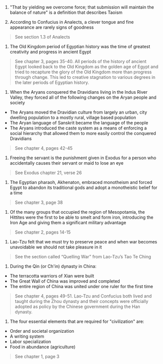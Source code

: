 1. "That by yielding we overcome force; that submission will maintain the balance of nature" is a definition that describes Taoism

1. According to Confucius in Analects, a clever tongue and fine appearance are rarely signs of goodness
> See section 1.3 of Analects

1. The Old Kingdom period of Egyptian history was the time of greatest creativity and progress in ancient Egypt
> See chapter 3, pages 35-40. All periods of the history of ancient Egypt looked back to the Old Kingdom as the golden age of Egypt and tried to recapture the glory of the Old Kingdom more than progress through change. This led to creative stagnation to various degrees in the later periods of Egyptian history.

1. When the Aryans conquered the Dravidians living in the Indus River Valley, they forced all of the following changes on the Aryan people and society
  - The Aryans moved the Dravidian culture from largely an urban, city dwelling population to a mostly rural, village based population
  - The Aryan language of Sanskrit became the language of the people
  - The Aryans introduced the caste system as a means of enforcing a social hierarchy that allowed them to more easily control the conquered Dravidians

> See chapter 4, pages 42-45

1. Freeing the servant is the punishment given in Exodus for a person who accidentally causes their servant or maid to lose an eye
> See Exodus chapter 21, verse 26

1. The Egyptian pharaoh, Akhenaton, embraced monotheism and forced Egypt to abandon its traditional gods and adopt a monotheistic belief for a time
> See chapter 3, page 38

1. Of the many groups that occupied the region of Mesopotamia, the Hittites were the first to be able to smelt and form iron, introducing the Iron Age and giving them a significant military advantage
> See chapter 2, pages 14-15

1. Lao-Tzu felt that we must try to preserve peace and when war becomes unavoidable we should not take pleasure in it
> See the section called “Quelling War” from Lao-Tzu’s Tao Te Ching

1. During the Qin (or Ch'in) dynasty in China:
  - The terracotta warriors of Xian were built
  - The Great Wall of China was improved and completed
  - The entire region of China was united under one ruler for the first time
  
> See chapter 4, pages 49-51. Lao-Tzu and Confucius both lived and taught during the Zhou dynasty and their concepts were officially adopted as policy by the Chinese government during the Han dynasty.

1. The four essential elements that are required for "civilization" are:
  - Order and societal organization
  - A writing system
  - Labor specialization
  - Food in abundance (agriculture)
  
> See chapter 1, page 3
